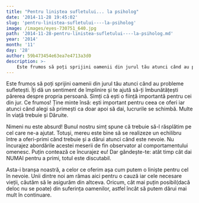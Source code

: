 ```yaml
---
title: "Pentru liniștea sufletului... la psiholog"
date: '2014-11-28 19:45:02'
slug: 'pentru-linistea-sufletului----la-psiholog'
image: /images/eyes-730751_640.jpg
path: '2014-11-28-pentru-linistea-sufletului----la-psiholog.md'
year: '2014'
month: '11'
day: '28'
author: 59b473454e63ea7e4713a3d0
description: >-
    Este frumos să poți sprijini oamenii din jurul tău atunci când au probleme sufletești. Îți dă un sentiment de împlinire și te ajută să-ți îmbunătățești părerea despre propria persoană. Simți că ești o
---
```

<div class="kg-card-markdown"><p>Este frumos să poți sprijini oamenii din jurul tău atunci când au probleme sufletești. Îți dă un sentiment de împlinire și te ajută să-ți îmbunătățești părerea despre propria persoană. Simți că ești o ființă importantă pentru cei din jur. Ce frumos! Ține minte însă: ești important pentru ceea ce oferi iar atunci când alegi să primești ca doar apoi să dai, lucrurile se schimbă. Multe în viață trebuie și Dăruite.</p>
<p>Nimeni nu este absurd! Bunul nostru simț spune că trebuie să-l răsplătim pe cel care ne-a ajutat. Totuși, mereu este bine să se realizeze un echilibru între a oferi-primi când trebuie și a dărui atunci când este nevoie. Nu încurajez abordările acestei meserii de fin observator al comportamentului omenesc. Puțin contează ce încurajez eu! Dar gândește-te: atât timp cât dai NUMAI pentru a primi, totul este discutabil.</p>
<p>Asta-i branșa noastră, a celor ce oferim așa cum putem o liniște pentru cel în nevoie. Unii dintre noi am rămas aici pentru o cauză iar cele necesare vieții, căutăm să le asigurăm din altceva. Oricum, cât mai puțin posibil(dacă deloc nu se poate) din suferința oamenilor, astfel încât să putem dărui mai mult în continuare.  </p>
</div>
    